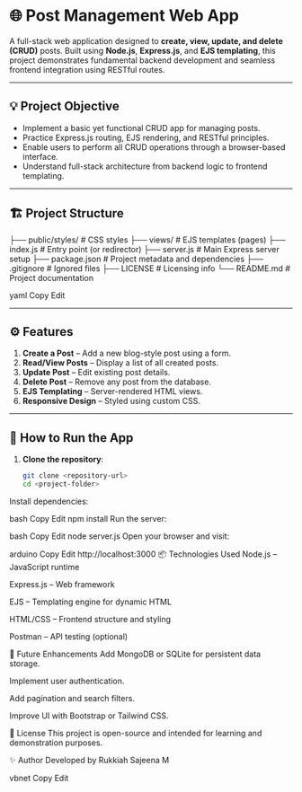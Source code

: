 # 🌐 Post Management Web App

A full-stack web application designed to **create, view, update, and delete (CRUD)** posts. Built using **Node.js**, **Express.js**, and **EJS templating**, this project demonstrates fundamental backend development and seamless frontend integration using RESTful routes.

---

## 💡 Project Objective

- Implement a basic yet functional CRUD app for managing posts.
- Practice Express.js routing, EJS rendering, and RESTful principles.
- Enable users to perform all CRUD operations through a browser-based interface.
- Understand full-stack architecture from backend logic to frontend templating.

---

## 🏗️ Project Structure

├── public/styles/ # CSS styles
├── views/ # EJS templates (pages)
├── index.js # Entry point (or redirector)
├── server.js # Main Express server setup
├── package.json # Project metadata and dependencies
├── .gitignore # Ignored files
├── LICENSE # Licensing info
└── README.md # Project documentation

yaml
Copy
Edit

---

## ⚙️ Features

1. **Create a Post** – Add a new blog-style post using a form.
2. **Read/View Posts** – Display a list of all created posts.
3. **Update Post** – Edit existing post details.
4. **Delete Post** – Remove any post from the database.
5. **EJS Templating** – Server-rendered HTML views.
6. **Responsive Design** – Styled using custom CSS.

---

## 🚀 How to Run the App

1. **Clone the repository**:
   ```bash
   git clone <repository-url>
   cd <project-folder>
Install dependencies:

bash
Copy
Edit
npm install
Run the server:

bash
Copy
Edit
node server.js
Open your browser and visit:

arduino
Copy
Edit
http://localhost:3000
📦 Technologies Used
Node.js – JavaScript runtime

Express.js – Web framework

EJS – Templating engine for dynamic HTML

HTML/CSS – Frontend structure and styling

Postman – API testing (optional)

🔧 Future Enhancements
Add MongoDB or SQLite for persistent data storage.

Implement user authentication.

Add pagination and search filters.

Improve UI with Bootstrap or Tailwind CSS.

📌 License
This project is open-source and intended for learning and demonstration purposes.

✨ Author
Developed by Rukkiah Sajeena M

vbnet
Copy
Edit



